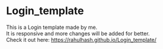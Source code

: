 # Login_template

This is a Login template made by me. <br>
It is responsive and more changes will be added for better.
<br>
Check it out here: https://rahulhash.github.io/Login_template/
